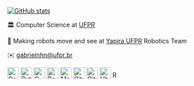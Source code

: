 [![GitHub stats](https://github-readme-stats.vercel.app/api?username=gabrielnhn&hide=stars,issues&show_icons=true&theme=graywhite)](https://github.com/anuraghazra/github-readme-stats)

🏛️  Computer Science at [UFPR](http://bcc.ufpr.br/)

🐝  Making robots move and see at [Yapira UFPR](https://www.facebook.com/ufpr.yapira) Robotics Team

✉️  [gabrielnhn@ufpr.br](mailto:gabrielnhn@ufpr.br)

[<img alt="Codium" width="26px" src="https://res.cloudinary.com/canonical/image/fetch/f_auto,q_auto,fl_sanitize,w_120,h_120/https://dashboard.snapcraft.io/site_media/appmedia/2020/09/vscodium512.png" />](https://vscodium.com/)
[<img alt="Python" width="26px" src="https://img.icons8.com/color/240/000000/python.png">](https://www.python.org/)
[<img alt="C" width="26px" src="https://cdn.iconscout.com/icon/free/png-512/c-programming-569564.png" />](https://gcc.gnu.org/)
[<img alt="Bash" width="26px" src="https://icon-library.com/images/bash-icon/bash-icon-20.jpg">](https://www.gnu.org/software/bash/)
[<img alt="Markdown" width="26px" src="https://img.icons8.com/ios-filled/100/000000/markdown.png">](https://www.markdownguide.org/)
[<img alt="Git" width="26px" src="https://img.icons8.com/color/240/000000/git.png">](https://git-scm.com/)
[<img alt="GitHub" width="26px" src="https://img.icons8.com/ios-glyphs/240/000000/github.png">](https://github.com/)
[<img alt="Ubuntu" width="26px" src="https://img.icons8.com/color/96/000000/ubuntu--v1.png">](https://ubuntu.com/)
[<img alt="ROS" height="17px" src="https://cdn.freelogovectors.net/wp-content/uploads/2019/02/Ros_logo.png" />](https://www.ros.org/)

